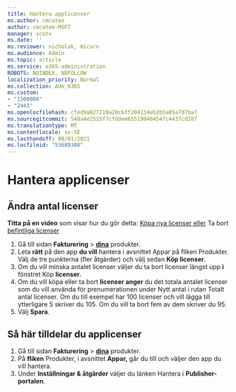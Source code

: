 ```yaml
---
title: Hantera applicenser
ms.author: cmcatee
author: cmcatee-MSFT
manager: scotv
ms.date: ''
ms.reviewer: nicholak, micurn
ms.audience: Admin
ms.topic: article
ms.service: o365-administration
ROBOTS: NOINDEX, NOFOLLOW
localization_priority: Normal
ms.collection: Adm_O365
ms.custom:
- "1500008"
- "2443"
ms.openlocfilehash: cfed9a827219a20c6ff204134eb2b5a05a707ba7
ms.sourcegitcommit: 540a4e2515f7cfddee65519046454fc4437cd287
ms.translationtype: MT
ms.contentlocale: sv-SE
ms.lasthandoff: 08/01/2021
ms.locfileid: "53689388"
---
```

# <a name="manage-app-licenses"></a>Hantera applicenser

## <a name="to-change-license-quantity"></a>Ändra antal licenser

**Titta på en video** som visar hur du gör detta: [Köpa nya licenser eller](https://go.microsoft.com/fwlink/p/?linkid=2154857) Ta bort [befintliga licenser](https://go.microsoft.com/fwlink/p/?linkid=2154938)

1. Gå till sidan **Fakturering**  >  **[dina](https://go.microsoft.com/fwlink/p/?linkid=842054)** produkter.
2. Leta **rätt** på den app **du vill** hantera i avsnittet Appar på fliken Produkter. Välj de tre punkterna (fler åtgärder) och välj sedan **Köp licenser.**
3. Om du vill minska antalet licenser väljer du ta bort licenser längst upp **i** fönstret Köp **licenser.**
4. Om du vill köpa eller ta  bort **licenser anger** du det totala antalet licenser som du vill använda för prenumerationen under Nytt antal i rutan Totalt antal licenser. Om du till exempel har 100 licenser och vill lägga till ytterligare 5 skriver du 105. Om du vill ta bort fem av dem skriver du 95.
5. Välj **Spara**.

## <a name="to-assign-app-licenses"></a>Så här tilldelar du applicenser

1. Gå till sidan **Fakturering**  >  **[dina](https://go.microsoft.com/fwlink/p/?linkid=842054)** produkter.
2. På **fliken** Produkter, i avsnittet **Appar,** går du till och väljer den app du vill hantera.
3. Under **Inställningar & åtgärder** väljer du länken Hantera i **Publisher-portalen**.